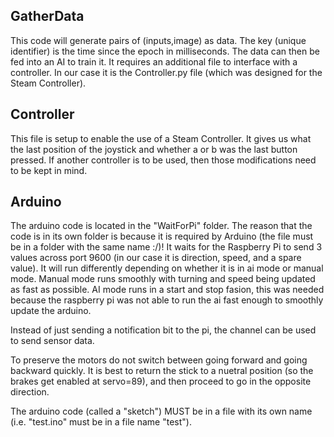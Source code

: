 ## GatherData
This code will generate pairs of (inputs,image) as data. The key (unique identifier) is the time since the epoch in milliseconds.
The data can then be fed into an AI to train it. It requires an additional file to interface with a controller. In our case it is the Controller.py file (which was designed for the Steam Controller).

## Controller
This file is setup to enable the use of a Steam Controller. It gives us what the last position of the joystick and whether a or b was the last button pressed.
If another controller is to be used, then those modifications need to be kept in mind.

## Arduino
The arduino code is located in the "WaitForPi" folder. The reason that the code is in its own folder is because it is required by Arduino (the file must be in a folder with the same name :/)!
It waits for the Raspberry Pi to send 3 values across port 9600 (in our case it is direction, speed, and a spare value).
It will run differently depending on whether it is in ai mode or manual mode.
Manual mode runs smoothly with turning and speed being updated as fast as possible.
AI mode runs in a start and stop fasion, this was needed because the raspberry pi was not able to run the ai fast enough to smoothly update the arduino.

Instead of just sending a notification bit to the pi, the channel can be used to send sensor data. 

To preserve the motors do not switch between going forward and going backward quickly.
It is best to return the stick to a nuetral position (so the brakes get enabled at servo=89), and then proceed to go in the opposite direction.

The arduino code (called a "sketch") MUST be in a file with its own name (i.e. "test.ino" must be in a file name "test").
